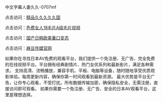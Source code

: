 中文字幕人妻久久-0707mf

点击访问：<a href="https://bsdf-5f5.pages.dev/">精品久久久久久国</a>

点击访问：<a href="https://cfad.pages.dev/">色费女人18毛片A级毛片视频</a>

点击访问：<a href="https://gfd-5xg.pages.dev/">国产日韩欧美重口变态</a>

点击访问：<a href="https://fdhf-454.pages.dev/">麻豆传媒官网</a>

如果你在寻找日本AV免费的观看平台，我们提供一个免注册、无广告、完全免费的在线视频平台。平台拥有经典剧情片、热门女优系列和最新影片，满足各种需求。
支持高清、流畅播放，兼容手机、平板、电脑等设备，随时随地享受优质观影体验。每周更新内容，确保你第一时间观看到最新资源。
最大优势是平台无广告，让你专心观看，不受打扰。所有数据传输加密，确保隐私安全，无需注册，直接访问即可观看。
如果你需要一个免注册、无广告、安全的日本AV观看平台，这里是理想选择。

<span style="display:none;">[Canonical link](https://github.com/tr20250707/tr03 ）</span>


